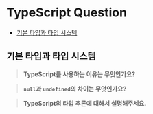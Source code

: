 # TypeScript Question

- [기본 타입과 타입 시스템](#기본-타입과-타입-시스템)

## 기본 타입과 타입 시스템

> **TypeScript를 사용하는 이유는 무엇인가요?**

> **`null`과 `undefined`의 차이는 무엇인가요?**

> **TypeScript의 타입 추론에 대해서 설명해주세요.**